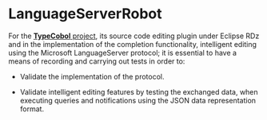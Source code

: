 # LanguageServerRobot

For the [**TypeCobol** project]([https://github.com/TypeCobolTeam/TypeCobol](https://github.com/TypeCobolTeam/TypeCobol)), its source code editing plugin under Eclipse RDz and in the implementation of the completion functionality, intelligent editing using the Microsoft LanguageServer protocol; it is essential to have a means of recording and carrying out tests in order to:



- Validate the implementation of the protocol. 



- Validate intelligent editing features by testing the exchanged data, when executing queries and notifications using the JSON data representation format.
